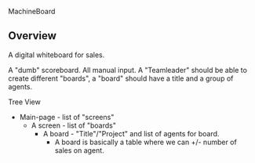 MachineBoard

## Overview

A digital whiteboard for sales.

A "dumb" scoreboard.
All manual input.
A "Teamleader" should be able to create different "boards", a "board" should have a title and a group of agents.

Tree View
- Main-page - list of "screens"
  - A screen - list of "boards"
    - A board - "Title"/"Project" and list of agents for board.
      - A board is basically a table where we can +/- number of sales on agent.
